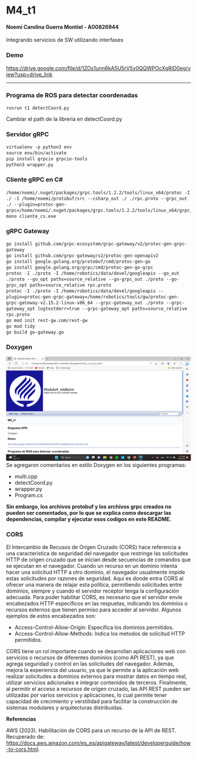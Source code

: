 # M4_t1
#### Noemi Carolina Guerra Montiel - A00826944
Integrando servicios de SW utilizando interfases



### Demo
https://drive.google.com/file/d/1ZOs1unn6kA5U5rV5y0QQWPOcXgRjD0eg/view?usp=drive_link

---
### Programa de ROS para detectar coordenadas
```
rosrun t1 detectCoord.py
```
Cambiar el path de la libreria en detectCoord.py

### Servidor gRPC
```
virtualenv -p python3 env
source env/bin/activate
pip install grpcio grpcio-tools
python3 wrapper.py
```

### Cliente gRPC en C#
```
/home/noemi/.nuget/packages/grpc.tools/1.2.2/tools/linux_x64/protoc -I ./ -I /home/noemi/protobuf/src --csharp_out ./ ./rpc.proto --grpc_out ./ --plugin=protoc-gen-grpc=/home/noemi/.nuget/packages/grpc.tools/1.2.2/tools/linux_x64/grpc_csharp_plugin
mono cliente_cs.exe
```

### gRPC Gateway
```
go install github.com/grpc-ecosystem/grpc-gateway/v2/protoc-gen-grpc-gateway
go install github.com/grpc-gateway/v2/protoc-gen-openapiv2
go install google.golang.org/protobuf/cmd/protoc-gen-go
go install google.golang.org/grpc/cmd/protoc-gen-go-grpc
protoc -I ./proto -I /home/robotics/data/devel/googleapis --go_out ./proto --go_opt paths=source_relative --go-grpc_out ./proto --go-grpc_opt paths=source_relative rpc.proto
protoc -I ./proto -I /home/robotics/data/devel/googleapis --plugin=protoc-gen-grpc-gateway=/home/robotics/tools/gw/protoc-gen-grpc-gateway-v2.15.2-linux-x86_64 --grpc-gateway_out ./proto --grpc-gateway_opt logtostderr=true --grpc-gateway_opt paths=source_relative rpc.proto
go mod init rest-gw.com/rest-gw
go mod tidy
go build go-gateway.go
```

### Doxygen
![Diagram](diagramas/dox_m4.png)
Se agregaron comentarios en estilo Doxygen en los siguientes programas:
* multi.cpp
* detectCoord.py
* wrapper.py
* Program.cs

<b>
Sin embargo, los archivos protobuf y los archivos grpc creados no pueden ser comentados, por lo que se explica como descargar las dependencias, compilar y ejecutar esos codigos en este README.
</b>

### CORS
El Intercambio de Recusos de Orígen Cruzado (CORS) hace referencia a una característica de seguridad del navegador que restringe las solicitudes HTTP de origen cruzado que se inician desde secuencias de comandos que se ejecutan en el navegador. Cuando un recurso en un dominio intenta hacer una solicitud HTTP a otro dominio, el navegador usualmente impide estas solicitudes por razones de seguridad. Aqui es donde entra CORS al ofrecer una manera de relajar esta política, permitiendo solicitudes entre dominios, siempre y cuando el servidor receptor tenga la configuración adecuada.
Para poder habilitar CORS, es necesario que el servidor envíe encabezados HTTP específicos en las respuetas, indicando los dominios o recursos externos que tienen permiso para acceder al servidor. Algunos ejemplos de estos encabezados son:
* Access-Control-Allow-Origin: Especifica los dominios permitidos.
* Access-Control-Allow-Methods: Indica los metodos de solicitud HTTP permitidos.

CORS tiene un rol importante cuando se desarrollan aplicaciones web con servicios o recursos de diferentes dominios (como API REST), ya que agrega seguridad y control en las solicitudes del navegador. Además, mejora la experiencia del usuario, ya que le permite a la aplicación web realizar solicitudes a dominios externos para mostrar datos en tiempo real, utilizar servicios adicionales e integrar contenidos de terceros. Finalmente, al permitir el acceso a recursos de origen cruzado, las API REST pueden ser utilizadas por varios servicios y aplicaciones, lo cual permite tener capacidad de crecimiento y verstilidad para facilitar la construcción de sistemas modulares y arquitecturas distribuidas.

<b>Referencias</b>

AWS (2023). Habilitación de CORS para un recurso de la API de REST. Recuperado de: https://docs.aws.amazon.com/es_es/apigateway/latest/developerguide/how-to-cors.html.
